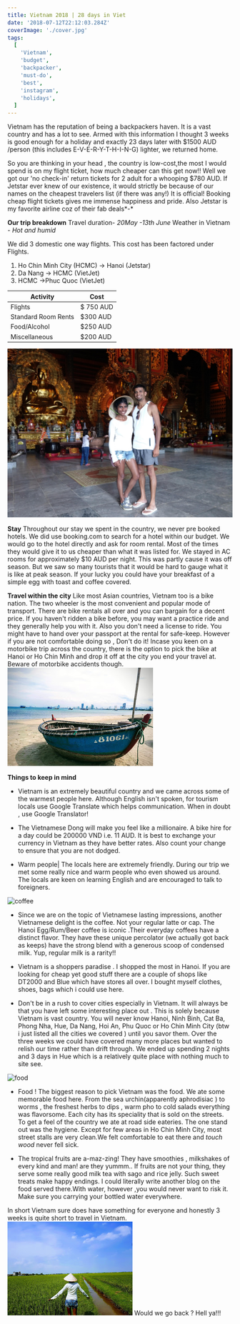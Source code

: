 ```yaml
---
title: Vietnam 2018 | 28 days in Viet
date: '2018-07-12T22:12:03.284Z'
coverImage: './cover.jpg'
tags:
  [
    'Vietnam',
    'budget',
    'backpacker',
    'must-do',
    'best',
    'instagram',
    'holidays',
  ]
---
```


Vietnam has the reputation of being a backpackers haven. It is a vast country and has a lot to see. Armed with this information I thought 3 weeks is good enough for a holiday and exactly 23 days later with \$1500 AUD /person (this includes E-V-E-R-Y-T-H-I-N-G) lighter, we returned home.

So you are thinking in your head , the country is low-cost,the most I would spend is on my flight ticket, how much cheaper can this get now!! Well we got our 'no check-in' return tickets for 2 adult for a whooping \$780 AUD. If Jetstar ever knew of our existence, it would strictly be because of our names on the cheapest travelers list (if there was any!) It is official! Booking cheap flight tickets gives me immense happiness and pride. Also Jetstar is my favorite airline coz of their fab deals*-*

**Our trip breakdown**
Travel duration- _20May -13th June_
Weather in Vietnam - _Hot and humid_

We did 3 domestic one way flights. This cost has been factored under Flights.

1.  Ho Chin Minh City (HCMC) -> Hanoi (Jetstar)
2.  Da Nang -> HCMC (VietJet)
3.  HCMC ->Phuc Quoc (VietJet)

| Activity            | Cost       |
| ------------------- | ---------- |
| Flights             | \$ 750 AUD |
| Standard Room Rents | \$300 AUD  |
| Food/Alcohol        | \$250 AUD  |
| Miscellaneous       | \$200 AUD  |

![us](./viet-us.jpg)

**Stay**
Throughout our stay we spent in the country, we never pre booked hotels. We did use booking.com to search for a hotel within our budget. We would go to the hotel directly and ask for room rental. Most of the times they would give it to us cheaper than what it was listed for. We stayed in AC rooms for approximately \$10 AUD per night. This was partly cause it was off season. But we saw so many tourists that it would be hard to gauge what it is like at peak season.
If your lucky you could have your breakfast of a simple egg with toast and coffee covered.

**Travel within the city**
Like most Asian countries, Vietnam too is a bike nation. The two wheeler is the most convenient and popular mode of transport. There are bike rentals all over and you can bargain for a decent price. If you haven't ridden a bike before, you may want a practice ride and they generally help you with it. Also you don't need a license to ride. You might have to hand over your passport at the rental for safe-keep. However if you are not comfortable doing so , Don't do it!
Incase you keen on a motorbike trip across the country, there is the option to pick the bike at Hanoi or Ho Chin Minh and drop it off at the city you end your travel at.
Beware of motorbike accidents though.![boat](./viet-boat.jpg)

**Things to keep in mind**

- Vietnam is an extremely beautiful country and we came across some of the warmest people here.
  Although English isn't spoken, for tourism locals use Google Translate which helps communication.
  When in doubt , use Google Translator!

- The Vietnamese Dong will make you feel like a millionaire. A bike hire for a day could be 200000 VND i.e. 11 AUD. It is best to exchange your currency in Vietnam as they have better rates. Also count your change to ensure that you are not dodged.

* Warm people| The locals here are extremely friendly. During our trip we met some really nice and warm people who even showed us around. The locals are keen on learning English and are encouraged to talk to foreigners.

![coffee](./viet-coffee.jpg)

- Since we are on the topic of Vietnamese lasting impressions, another Vietnamese delight is the coffee. Not your regular latte or cap.
  The Hanoi Egg/Rum/Beer coffee is iconic .Their everyday coffees have a distinct flavor.
  They have these unique percolator (we actually got back as keeps) have the strong blend with a generous scoop of condensed milk. Yup, regular milk is a rarity!!

- Vietnam is a shoppers paradise . I shopped the most in Hanoi. If you are looking for cheap yet good stuff there are a couple of shops like DT2000 and Blue which have stores all over. I bought myself clothes, shoes, bags which i could use here.

- Don't be in a rush to cover cities especially in Vietnam. It will always be that you have left some interesting place out . This is solely because Vietnam is vast country. You will never know Hanoi, Ninh Binh, Cat Ba, Phong Nha, Hue, Da Nang, Hoi An, Phu Quoc or Ho Chin Minh City (btw i just listed all the cities we covered ) until you savor them. Over the three weeks we could have covered many more places but wanted to relish our time rather than drift through. We ended up spending 2 nights and 3 days in Hue which is a relatively quite place with nothing much to site see.

![food](./viet-food.jpg)

- Food ! The biggest reason to pick Vietnam was the food. We ate some memorable food here. From the sea urchin(apparently aphrodisiac ) to worms , the freshest herbs to dips , warm pho to cold salads everything was flavorsome. Each city has its speciality that is sold on the streets. To get a feel of the country we ate at road side eateries. The one stand out was the hygiene. Except for few areas in Ho Chin Minh City, most street stalls are very clean.We felt comfortable to eat there and _touch wood_ never fell sick.

- The tropical fruits are a-maz-zing! They have smoothies , milkshakes of every kind and man! are they yummm.. If fruits are not your thing, they serve some really good milk tea with sago and rice jelly. Such sweet treats make happy endings. I could literally write another blog on the food served there.With water, however ,you would never want to risk it. Make sure you carrying your bottled water everywhere.

In short Vietnam sure does have something for everyone and honestly 3 weeks is quite short to travel in Vietnam.![Rice fields](./viet-rice-fields.jpg)
Would we go back ? Hell ya!!!
